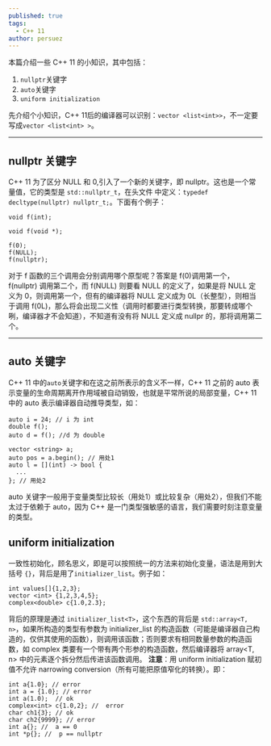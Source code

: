 ```yaml
---
published: true
tags:
  - C++ 11
author: persuez
---
```

本篇介绍一些 C++ 11 的小知识，其中包括：
1. `nullptr`关键字
2. `auto`关键字
3. `uniform initialization`

先介绍个小知识，C++ 11后的编译器可以识别：`vector <list<int>>`，不一定要写成`vector <list<int> >`。

---

## nullptr 关键字
C++ 11 为了区分 NULL 和 0,引入了一个新的关键字，即 nullptr。这也是一个常量值，它的类型是 `std::nullptr_t`，在头文件 <cstddef> 中定义：`typedef decltype(nullptr) nullptr_t;`。下面有个例子：
```
void f(int);

void f(void *);

f(0);
f(NULL);
f(nullptr);
```
对于 f 函数的三个调用会分别调用哪个原型呢？答案是 f(0)调用第一个，f(nullptr) 调用第二个，而 f(NULL) 则要看 NULL 的定义了，如果是将 NULL 定义为 0，则调用第一个，但有的编译器将 NULL 定义成为 0L（长整型），则相当于调用 f(0L)，那么将会出现二义性（调用时都要进行类型转换，那要转成哪个咧，编译器才不会知道），不知道有没有将 NULL 定义成 nullpr 的，那将调用第二个。

---

## auto 关键字
C++ 11  中的`auto`关键字和在这之前所表示的含义不一样，C++ 11 之前的 auto 表示变量的生命周期离开作用域被自动销毁，也就是平常所说的局部变量，C++ 11 中的 auto 表示编译器自动推导类型，如：
```
auto i = 24; // i 为 int
double f();
auto d = f(); //d 为 double

vector <string> a;
auto pos = a.begin(); // 用处1
auto l = [](int) -> bool {
  ...
}; // 用处2
```
auto 关键字一般用于变量类型比较长（用处1）或比较复杂（用处2），但我们不能太过于依赖于 auto，因为 C++ 是一门类型强敏感的语言，我们需要时刻注意变量的类型。

## uniform initialization
一致性初始化，顾名思义，即是可以按照统一的方法来初始化变量，语法是用到大括号 `{}`，背后是用了`initializer_list`。例子如：
```
int values[]{1,2,3};
vector <int> {1,2,3,4,5};
complex<double> c{1.0,2.3};
```
背后的原理是通过 `initializer_list<T>`，这个东西的背后是 `std::array<T, n>`，如果所构造的类型有参数为 initializer_list 的构造函数（可能是编译器自己构造的，仅供其使用的函数），则调用该函数；否则要求有相同数量参数的构造函数，如 complex 类要有一个带有两个形参的构造函数，然后编译器将 array<T, n> 中的元素逐个拆分然后传进该函数调用。
**注意**：用 uniform initialization 赋初值不允许 narrowing conversion（所有可能把原值窄化的转换）。即：
```
int a{1.0}; // error
int a = {1.0}; // error
int a(1.0);  // ok
complex<int> c{1.0,2}; //  error
char ch1{3}; // ok
char ch2{9999}; // error
int a{}; //  a == 0
int *p{}; //  p == nullptr
```
